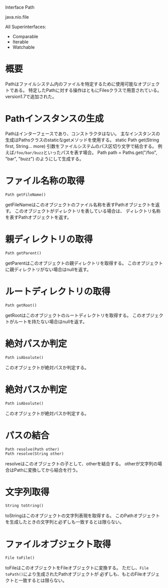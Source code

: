 Interface Path

java.nio.file

All Superinterfaces:
- Comparable<Path>
- Iterable<Path>
- Watchable

# 概要
Pathはファイルシステム内のファイルを特定するために使用可能なオブジェクトである。
特定したPathに対する操作はともにFilesクラスで用意されている。
version1.7で追加された。

# Pathインスタンスの生成
Pathはインターフェースであり、コンストラクタはない。
主なインスタンスの生成はPathsクラスのstaticなgetメソッドを使用する。
    static Path get(String first, String... more)
引数をファイルシステムのパス区切り文字で結合する。
例えば`/foo/bar/buzz`といったパスを表す場合。
    Path path = Paths.get("/foo", "bar", "buzz")
のようにして生成する。

# ファイル名称の取得
    Path getFileName()
getFileNameはこのオブジェクトのファイル名称を表すPathオブジェクトを返す。
このオブジェクトがディレクトリを表している場合は、
ディレクトリ名称を表すPathオブジェクトを返す。

# 親ディレクトリの取得
    Path getParent()
getParentはこのオブジェクトの親ディレクトリを取得する。
このオブジェクトに親ディレクトリがない場合はnullを返す。

# ルートディレクトリの取得
    Path getRoot()
getRootはこのオブジェクトのルートディレクトリを取得する。
このオブジェクトがルートを持たない場合はnullを返す。

# 絶対パスか判定
    Path isAbsolute()
このオブジェクトが絶対パスか判定する。

# 絶対パスか判定
    Path isAbsolute()
このオブジェクトが絶対パスか判定する。

# パスの結合
    Path resolve(Path other)
    Path resolve(String other)
resolveはこのオブジェクトの子として、otherを結合する。
otherが文字列の場合はPathに変換してから結合を行う。

# 文字列取得
    String toString()
toStringはこのオブジェクトの文字列表現を取得する。
このPathオブジェクトを生成したときの文字列と必ずしも一致するとは限らない。

# ファイルオブジェクト取得
    File toFile()
toFileはこのオブジェクトをFileオブジェクトに変換する。
ただし、`File toPath()`により生成されたPathオブジェクトが
必ずしも、もとのFileオブジェクトと一致するとは限らない。
